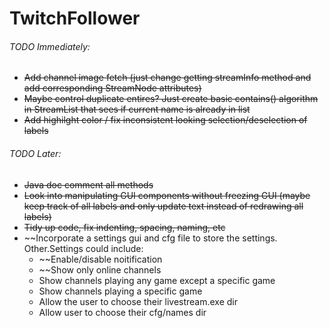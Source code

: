 # TwitchFollower

###### TODO Immediately:

- ~~Add channel image fetch (just change getting streamInfo method and add corresponding StreamNode attributes)~~
- ~~Maybe control duplicate entires? Just create basic contains() algorithm in StreamList that sees if current name is already in list~~
- ~~Add highilght color / fix inconsistent looking selection/deselection of labels~~

###### TODO Later:

- ~~Java doc comment all methods~~
- ~~Look into manipulating GUI components without freezing GUI (maybe keep track of all labels and only update text instead of redrawing all labels)~~
- ~~Tidy up code, fix indenting, spacing, naming, etc~~
- ~~Incorporate a settings gui and cfg file to store the settings. Other.Settings could include:
	- ~~Enable/disable noitification
	- ~~Show only online channels
	- Show channels playing any game  except a specific game
	- Show channels playing a specific game
	- Allow the user to choose their livestream.exe dir
	- Allow user to choose their cfg/names dir


